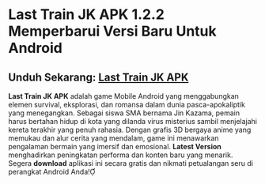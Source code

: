﻿#  Last Train JK APK 1.2.2 Memperbarui Versi Baru Untuk Android
##  Unduh Sekarang:  [Last Train JK APK](https://tinyurl.com/2nx5khyv)

**Last Train JK APK** adalah game Mobile Android yang menggabungkan elemen survival, eksplorasi, dan romansa dalam dunia pasca-apokaliptik yang menegangkan. Sebagai siswa SMA bernama Jin Kazama, pemain harus bertahan hidup di kota yang dilanda virus misterius sambil menjelajahi kereta terakhir yang penuh rahasia. Dengan grafis 3D bergaya anime yang memukau dan alur cerita yang mendalam, game ini menawarkan pengalaman bermain yang imersif dan emosional. **Latest Version** menghadirkan peningkatan performa dan konten baru yang menarik. Segera **download** aplikasi ini secara gratis dan nikmati petualangan seru di perangkat Android Anda!
